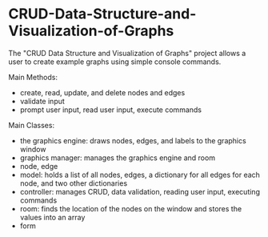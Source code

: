 # CRUD-Data-Structure-and-Visualization-of-Graphs

The "CRUD Data Structure and Visualization of Graphs" project allows a user to create example graphs using simple console commands.

Main Methods:
- create, read, update, and delete nodes and edges
- validate input
- prompt user input, read user input, execute commands

Main Classes:
- the graphics engine: draws nodes, edges, and labels to the graphics window
- graphics manager: manages the graphics engine and room
- node, edge
- model: holds a list of all nodes, edges, a dictionary for all edges for each node, and two other dictionaries
- controller: manages CRUD, data validation, reading user input, executing commands
- room: finds the location of the nodes on the window and stores the values into an array
- form
